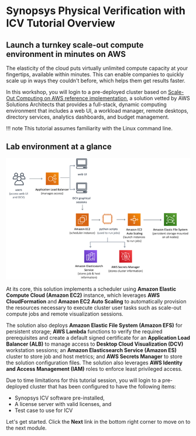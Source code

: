 # Synopsys Physical Verification with ICV Tutorial Overview

## Launch a turnkey scale-out compute environment in minutes on AWS

The elasticity of the cloud puts virtually unlimited compute capacity at your fingertips, available within minutes. This can enable companies to quickly scale up in ways they couldn't before, which helps them get results faster. 

In this workshop, you will login to a pre-deployed cluster based on [Scale-Out Computing on AWS reference implementation](https://aws.amazon.com/solutions/scale-out-computing-on-aws/), a solution vetted by AWS Solutions Architects that provides a full-stack, dynamic computing environment that includes a web UI, a workload manager, remote desktops, directory services, analytics dashboards, and budget management.

!!! note
    This tutorial assumes familiarity with the Linux command line.

## Lab environment at a glance

![Reference Architecture Diagram](imgs/soca-arch-diagram.png)

At its core, this solution implements a scheduler using **Amazon Elastic Compute Cloud (Amazon EC2)** instance, which leverages **AWS CloudFormation** and **Amazon EC2 Auto Scaling** to automatically provision the resources necessary to execute cluster user tasks such as scale-out compute jobs and remote visualization sessions.

The solution also deploys **Amazon Elastic File System (Amazon EFS)** for persistent storage; **AWS Lambda** functions to verify the required prerequisites and create a default signed certificate for an **Application Load Balancer (ALB)** to manage access to **Desktop Cloud Visualization (DCV)** workstation sessions; an **Amazon Elasticsearch Service (Amazon ES)** cluster to store job and host metrics; and **AWS Secrets Manager** to store the solution configuration files. The solution also leverages **AWS Identity and Access Management (IAM)** roles to enforce least privileged access.

Due to time limitations for this tutorial session, you will login to a pre-deployed cluster that has been configured to have the following items:

* Synopsys ICV software pre-installed,
* A license server with valid licenses, and
* Test case to use for ICV

Let's get started. Click the **Next** link in the bottom right corner to move on to the next module.
